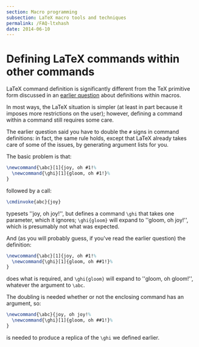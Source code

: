 ```yaml
---
section: Macro programming
subsection: LaTeX macro tools and techniques
permalink: /FAQ-ltxhash
date: 2014-06-10
---
```


# Defining LaTeX commands within other commands

LaTeX command definition is significantly different from the TeX
primitive form discussed in an 
[earlier question](FAQ-hash.md) about definitions within
macros.

In most ways, the LaTeX situation is simpler (at least in part
because it imposes more restrictions on the user); however, defining a
command within a command still requires some care.

The earlier question said you have to double the `#` signs in command
definitions: in fact, the same rule holds, except that LaTeX
already takes care of some of the issues, by generating argument lists
for you.

The basic problem is that:
<!-- {% raw %} -->
```latex
\newcommand{\abc}[1]{joy, oh #1!%
  \newcommand{\ghi}[1]{gloom, oh #1!}%
}
```
<!-- {% endraw %} -->
followed by a call:
```latex
\cmdinvoke{abc}{joy}
```
typesets ''joy, oh joy!'', but defines a command `\ghi` that takes
one parameter, which it ignores; `\ghi{gloom}` will expand to
''gloom, oh joy!'', which is presumably not what was expected.

And (as you will probably guess, if you've read the earlier question)
the definition:
<!-- {% raw %} -->
```latex
\newcommand{\abc}[1]{joy, oh #1!%
  \newcommand{\ghi}[1]{gloom, oh ##1!}%
}
```
<!-- {% endraw %} -->
does what is required, and `\ghi{gloom}` will expand to
''gloom, oh gloom!'', whatever the argument to `\abc`.

The doubling is needed whether or not the enclosing command has an
argument, so:
<!-- {% raw %} -->
```latex
\newcommand{\abc}{joy, oh joy!%
  \newcommand{\ghi}[1]{gloom, oh ##1!}%
}
```
<!-- {% endraw %} -->
is needed to produce a replica of the `\ghi` we defined earlier.

